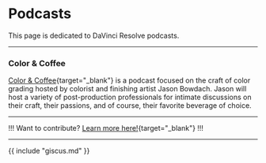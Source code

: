 # Podcasts

This page is dedicated to DaVinci Resolve podcasts.

---

### Color & Coffee

[Color & Coffee](https://podcast.jasonbowdach.com){target="_blank"} is a podcast focused on the craft of color grading hosted by colorist and finishing artist Jason Bowdach. Jason will host a variety of post-production professionals for intimate discussions on their craft, their passions, and of course, their favorite beverage of choice.

---

!!!
Want to contribute? [Learn more here!](https://resolve.cafe/contribute/){target="_blank"}
!!!

---

{{ include "giscus.md" }}